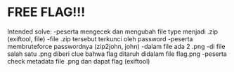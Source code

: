 # FREE FLAG!!!

Intended solve:
-peserta mengecek dan mengubah file type menjadi .zip (exiftool, file)
-file .zip tersebut terkunci oleh password 
-peserta membruteforce passwordnya (zip2john, john)
-dalam file ada 2 .png
-di file salah satu .png diberi clue bahwa flag ditaruh didalam file flag.png
-peserta check metadata file .png dan dapat flag (exiftool)

